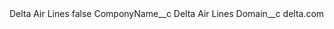 <?xml version="1.0" encoding="UTF-8"?>
<CustomMetadata xmlns="http://soap.sforce.com/2006/04/metadata" xmlns:xsi="http://www.w3.org/2001/XMLSchema-instance" xmlns:xsd="http://www.w3.org/2001/XMLSchema">
    <label>Delta Air Lines</label>
    <protected>false</protected>
    <values>
        <field>ComponyName__c</field>
        <value xsi:type="xsd:string">Delta Air Lines</value>
    </values>
    <values>
        <field>Domain__c</field>
        <value xsi:type="xsd:string">delta.com</value>
    </values>
</CustomMetadata>
